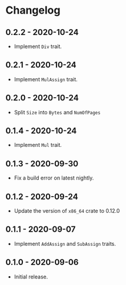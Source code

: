 # Changelog

## 0.2.2 - 2020-10-24

- Implement `Div` trait.

## 0.2.1 - 2020-10-24

- Implement `MulAssign` trait.

## 0.2.0 - 2020-10-24

- Split `Size` into `Bytes` and `NumOfPages`

## 0.1.4 - 2020-10-24

- Implement `Mul` trait.

## 0.1.3 - 2020-09-30

- Fix a build error on latest nightly.

## 0.1.2 - 2020-09-24

- Update the version of `x86_64` crate to 0.12.0

## 0.1.1 - 2020-09-07

- Implement `AddAssign` and `SubAssign` traits.

## 0.1.0 - 2020-09-06

- Initial release.
